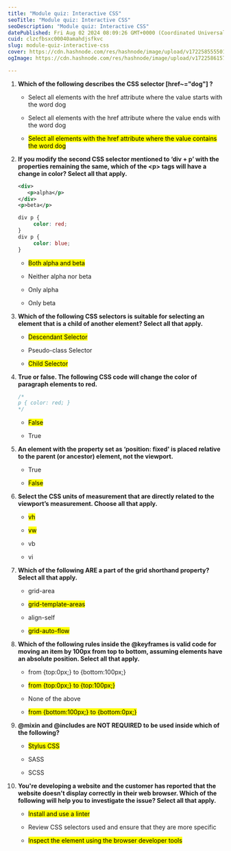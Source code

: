 ```yaml
---
title: "Module quiz: Interactive CSS"
seoTitle: "Module quiz: Interactive CSS"
seoDescription: "Module quiz: Interactive CSS"
datePublished: Fri Aug 02 2024 08:09:26 GMT+0000 (Coordinated Universal Time)
cuid: clzcfbsxc00040amahdjsfkvc
slug: module-quiz-interactive-css
cover: https://cdn.hashnode.com/res/hashnode/image/upload/v1722585555014/579c1ff1-7b6f-4ce4-9f6a-0d2e0ee81ab6.png
ogImage: https://cdn.hashnode.com/res/hashnode/image/upload/v1722586157882/1a58c9e7-5f7b-45b0-ae57-9b19c493c9f6.png

---
```


1. **Which of the following describes the CSS selector \[href~="dog"\] ?**
    
    * Select all elements with the href attribute where the value starts with the word dog
        
    * Select all elements with the href attribute where the value ends with the word dog
        
    * <mark>Select all elements with the href attribute where the value contains the word dog</mark>
        
2. **If you modify the second CSS selector mentioned to ‘div + p’ with the properties remaining the same, which of the &lt;p&gt; tags will have a change in color? Select all that apply.**
    
    ```xml
    <div>
       <p>alpha</p>
    </div>
    <p>beta</p>
    ```
    
    ```css
    div p {
         color: red;
    }
    div p {
         color: blue;
    }
    ```
    
    * <mark>Both alpha and beta</mark>
        
    * Neither alpha nor beta
        
    * Only alpha
        
    * Only beta
        
3. **Which of the following CSS selectors is suitable for selecting an element that is a child of another element? Select all that apply.**
    
    * <mark>Descendant Selector</mark>
        
    * Pseudo-class Selector
        
    * <mark>Child Selector</mark>
        
4. **True or false. The following CSS code will change the color of paragraph elements to red.**
    
    ```css
    /*
    p { color: red; }
    */
    ```
    
    * <mark>False</mark>
        
    * True
        
5. **An element with the property set as ‘position: fixed' is placed relative to the parent (or ancestor) element, not the viewport.**
    
    * True
        
    * <mark>False</mark>
        
6. **Select the CSS units of measurement that are directly related to the viewport’s measurement. Choose all that apply.**
    
    * <mark>vh</mark>
        
    * <mark>vw</mark>
        
    * vb
        
    * vi
        
7. **Which of the following ARE a part of the grid shorthand property? Select all that apply.**
    
    * grid-area
        
    * <mark>grid-template-areas</mark>
        
    * align-self
        
    * <mark>grid-auto-flow</mark>
        
8. **Which of the following rules inside the @keyframes is valid code for moving an item by 100px from top to bottom, assuming elements have an absolute position. Select all that apply.**
    
    * from {top:0px;} to {bottom:100px;}
        
    * <mark>from {top:0px;} to {top:100px;}</mark>
        
    * None of the above
        
    * <mark>from {bottom:100px;} to {bottom:0px;}</mark>
        
9. **@mixin and @includes are NOT REQUIRED to be used inside which of the following?**
    
    * <mark>Stylus CSS</mark>
        
    * SASS
        
    * SCSS
        
10. **You're developing a website and the customer has reported that the website doesn't display correctly in their web browser. Which of the following will help you to investigate the issue? Select all that apply.**
    
    * <mark>Install and use a linter</mark>
        
    * Review CSS selectors used and ensure that they are more specific
        
    * <mark>Inspect the element using the browser developer tools</mark>